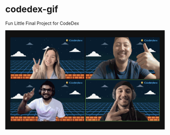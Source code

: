 # codedex-gif
Fun Little Final Project for CodeDex

![Final GIF image](https://github.com/benjaminjvdm/codedex-gif/blob/main/team.gif)
